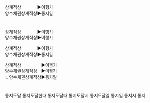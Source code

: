 <link rel="stylesheet" href="../_res/darkmode.css">

상계적상ㅤㅤㅤㅤ▶<span class="r">이행기</span>  
양수채권상계적상▶<span class="b">통지일</span>  

#
상계적상ㅤㅤㅤㅤ▶<span class="r">이행기</span>  
양수채권상계적상▶<span class="t">이행기</span>  

상계적상ㅤㅤㅤㅤ▶<span class="r">이행기</span>  
양수채권상계적상▶<span class="b">통지일</span>  

상계적상ㅤㅤㅤㅤㅤ▶<span class="r">이행기</span>  
양수채권상계적상ㅤ▶<span class="t">이행기</span>  
ㄴ양수채권상계적상▶<span class="b">통지일</span>  


#
통지도달
통지도달한때
통지도달때
통지도달시
통지도달일
통지일
통지시
통지
